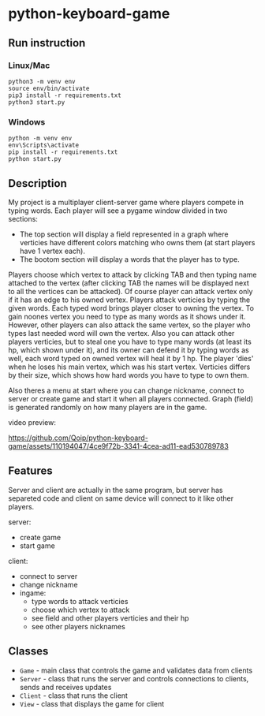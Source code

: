 # python-keyboard-game

## Run instruction

### Linux/Mac

```
python3 -m venv env
source env/bin/activate
pip3 install -r requirements.txt
python3 start.py
```

### Windows

```
python -m venv env
env\Scripts\activate
pip install -r requirements.txt
python start.py
```

## Description

My project is a multiplayer client-server game where players compete in typing words. Each player will see a pygame window divided in two sections:
- The top section will display a field represented in a graph where verticies have different colors matching who owns them (at start players have 1 vertex each).
- The bootom section will display a words that the player has to type.


Players choose which vertex to attack by clicking TAB and then typing name attached to the vertex (after clicking TAB the names will be displayed next to  all the vertices can be attacked). Of course player can attack vertex only if it has an edge to his owned vertex.
Players attack verticies by typing the given words. Each typed word brings player closer to owning the vertex. To gain noones vertex you need to type as many words as it shows under it. However, other players can also attack the same vertex, so the player who types last needed word will own the vertex. Also you can attack other players verticies, but to steal one you have to type many words (at least its hp, which shown under it), and its owner can defend it by typing words as well, each word typed on owned vertex will heal it by 1 hp.
The player 'dies' when he loses his main vertex, which was his start vertex.
Verticies differs by their size, which shows how hard words you have to type to own them.

Also theres a menu at start where you can change nickname, connect to server or create game and start it when all players connected. Graph (field) is generated randomly on how many players are in the game.

video preview:

https://github.com/Qoip/python-keyboard-game/assets/110194047/4ce9f72b-3341-4cea-ad11-ead530789783

## Features

Server and client are actually in the same program, but server has separeted code and client on same device will connect to it like other players.

server:
- create game
- start game

client:
- connect to server
- change nickname
- ingame:
  - type words to attack verticies
  - choose which vertex to attack
  - see field and other players verticies and their hp
  - see other players nicknames

## Classes

- `Game` - main class that controls the game and validates data from clients
- `Server` - class that runs the server and controls connections to clients, sends and receives updates
- `Client` - class that runs the client
- `View` - class that displays the game for client
